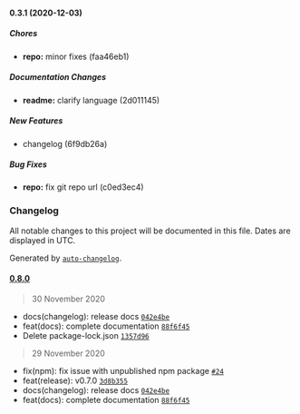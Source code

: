 #### 0.3.1 (2020-12-03)

##### Chores

* **repo:**  minor fixes (faa46eb1)

##### Documentation Changes

* **readme:**  clarify language (2d011145)

##### New Features

*  changelog (6f9db26a)

##### Bug Fixes

* **repo:**  fix git repo url (c0ed3ec4)

### Changelog

All notable changes to this project will be documented in this file. Dates are displayed in UTC.

Generated by [`auto-changelog`](https://github.com/CookPete/auto-changelog).

#### [0.8.0](https://github.com/as2network/lib/compare/0.7.0...0.8.0)

> 30 November 2020

- docs(changelog): release docs [`042e4be`](https://github.com/as2network/lib/commit/042e4bed181be1d5c1704b32992598b93aab9fa7)
- feat(docs): complete documentation [`88f6f45`](https://github.com/as2network/lib/commit/88f6f4549b139c072dd28acfcc9a4d49ce6d7c77)
- Delete package-lock.json [`1357d96`](https://github.com/as2network/lib/commit/1357d96ff47c903bc46d8965ae1bbe3e189b75dc)

> 29 November 2020

- fix(npm): fix issue with unpublished npm package [`#24`](https://github.com/as2network/lib/issues/24)
- feat(release): v0.7.0 [`3d8b355`](https://github.com/as2network/lib/commit/3d8b355c055c195aea0a81040376c29de23a6490)
- docs(changelog): release docs [`042e4be`](https://github.com/as2network/lib/commit/042e4bed181be1d5c1704b32992598b93aab9fa7)
- feat(docs): complete documentation [`88f6f45`](https://github.com/as2network/lib/commit/88f6f4549b139c072dd28acfcc9a4d49ce6d7c77)
